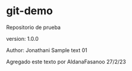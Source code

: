 # git-demo
Repositorio de prueba

version: 1.0.0

Author: Jonathani
Sample text 01

Agregado este texto por AldanaFasanoo 27/2/23